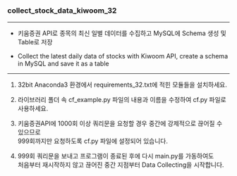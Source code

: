 
### collect_stock_data_kiwoom_32

-----

* 키움증권 API로 종목의 최신 일별 데이터를 수집하고 MySQL에 Schema 생성 및 Table로 저장
- Collect the latest daily data of stocks with Kiwoom API, create a schema in MySQL and save it as a table

-----

1. 32bit Anaconda3 환경에서 requirements_32.txt에 적힌 모듈들을 설치하세요.

2. 라이브러리 폴더 속 cf_example.py 파일의 내용과 이름을 수정하여 cf.py 파일로 사용하세요.

3. 키움증권API에 1000회 이상 쿼리문을 요청할 경우 중간에 강제적으로 끊어질 수 있으므로  
999회까지만 요청하도록 cf.py 파일에 설정되어 있습니다.

4. 999회 쿼리문을 보내고 프로그램이 종료된 후에 다시 main.py를 가동하여도  
처음부터 재시작하지 않고 끊어진 중간 지점부터 Data Collecting을 시작합니다.
